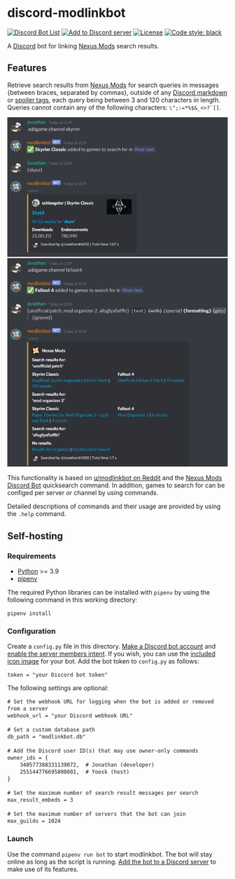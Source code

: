 # discord-modlinkbot
[![Discord Bot List](https://top.gg/api/widget/status/665861255051083806.svg)](https://top.gg/bot/665861255051083806)
[![Add to Discord server](https://img.shields.io/static/v1?style=flat&logo=discord&logoColor=FFF&label=&message=add%20to%20server&color=7289DA)](https://discordapp.com/oauth2/authorize?client_id=665861255051083806&permissions=19649&scope=bot)
[![License](https://img.shields.io/github/license/JonathanFeenstra/discord-modlinkbot)](https://github.com/JonathanFeenstra/discord-modlinkbot/blob/master/LICENSE)
[![Code style: black](https://img.shields.io/badge/code%20style-black-000000.svg)](https://github.com/psf/black)

A [Discord](https://discord.com/) bot for linking [Nexus Mods](https://www.nexusmods.com/) search results.

## Features
Retrieve search results from [Nexus Mods](https://www.nexusmods.com/) for search queries in messages {between braces, separated by commas}, outside of any [Discord markdown](https://support.discord.com/hc/en-us/articles/210298617) or [spoiler tags](https://support.discord.com/hc/en-us/articles/360022320632), each query being between 3 and 120 characters in length. Queries cannot contain any of the following characters: ```\";:=*%$&_<>?`[]```.

![example1](img/example1.png)
![example2](img/example2.png)

This functionality is based on [u/modlinkbot on Reddit](https://www.reddit.com/r/modlinkbotsub/comments/dlp7d1/bot_operation_and_information/) and the [Nexus Mods Discord Bot](https://github.com/Nexus-Mods/discord-bot/) quicksearch command. In addition, games to search for can be configed per server or channel by using commands.

Detailed descriptions of commands and their usage are provided by using the `.help` command.
## Self-hosting
### Requirements
- [Python](https://www.python.org/downloads/) >= 3.9
- [pipenv](https://pipenv.pypa.io/en/stable/install/#installing-pipenv)

The required Python libraries can be installed with `pipenv` by using the following command in this working directory:
```
pipenv install
```
### Configuration
Create a `config.py` file in this directory. [Make a Discord bot account](https://discordpy.readthedocs.io/en/latest/discord.html) and [enable the server members intent](https://discordpy.readthedocs.io/en/latest/intents.html#privileged-intents). If you wish, you can use the [included icon image](https://raw.githubusercontent.com/JonathanFeenstra/discord-modlinkbot/master/img/icon.png) for your bot. Add the bot token to `config.py` as follows:
```python3
token = "your Discord bot token"
```
The following settings are optional:
```python3
# Set the webhook URL for logging when the bot is added or removed from a server
webhook_url = "your Discord webhook URL"

# Set a custom database path
db_path = "modlinkbot.db"

# Add the Discord user ID(s) that may use owner-only commands
owner_ids = {
    340577388331139072,  # Jonathan (developer)
    255144776695808001,  # Yoosk (host)
}

# Set the maximum number of search result messages per search
max_result_embeds = 3

# Set the maximum number of servers that the bot can join
max_guilds = 1024
```
### Launch
Use the command `pipenv run bot` to start modlinkbot. The bot will stay online as long as the script is running. [Add the bot to a Discord server](https://discordpy.readthedocs.io/en/latest/discord.html#inviting-your-bot) to make use of its features.

